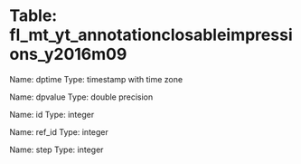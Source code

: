 Table: fl_mt_yt_annotationclosableimpressions_y2016m09
======================================================

Name: dptime
Type: timestamp with time zone

Name: dpvalue
Type: double precision

Name: id
Type: integer

Name: ref_id
Type: integer

Name: step
Type: integer

